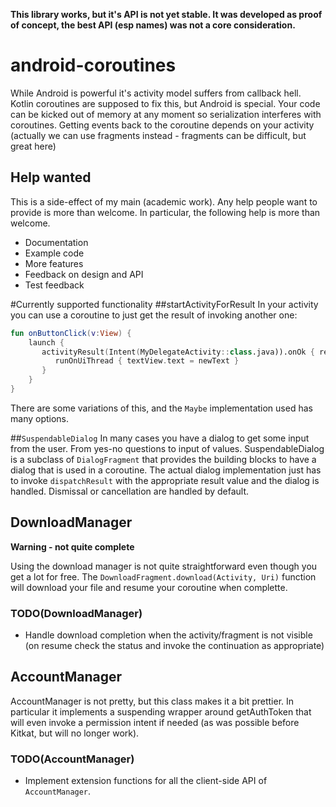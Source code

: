 **This library works, but it's API is not yet stable. It was developed as proof of concept, the best API (esp names) was not a core consideration.**

# android-coroutines
While Android is powerful it's activity model suffers from callback hell. Kotlin coroutines are supposed to fix this, but
Android is special. Your code can be kicked out of memory at any moment so serialization interferes with coroutines. 
Getting events back to the coroutine depends on your activity (actually we can use fragments instead - fragments can
be difficult, but great here)

## Help wanted
This is a side-effect of my main (academic work). Any help people want to provide is more than
welcome. In particular, the following help is more than welcome.
- Documentation
- Example code
- More features
- Feedback on design and API
- Test feedback


#Currently supported functionality
##startActivityForResult
In your activity you can use a coroutine to just get the result of invoking another one:

```kotlin
fun onButtonClick(v:View) {
    launch {
       activityResult(Intent(MyDelegateActivity::class.java)).onOk { resultIntent ->
          runOnUiThread { textView.text = newText }
       }
    }
}
```

There are some variations of this, and the `Maybe` implementation used has many options.

##`SuspendableDialog`
In many cases you have a dialog to get some input from the user. From yes-no questions to input of values. SuspendableDialog is
a subclass of `DialogFragment` that provides the building blocks to have a dialog that is used in a coroutine. The actual dialog
implementation just has to invoke `dispatchResult` with the appropriate result value and the dialog is handled. Dismissal or
cancellation are handled by default.

## DownloadManager
**Warning - not quite complete**

Using the download manager is not quite straightforward even though you get a lot for free. The `DownloadFragment.download(Activity, Uri)` 
function will download your file and resume your coroutine when complette.

### TODO(DownloadManager)
- Handle download completion when the activity/fragment is not visible (on resume check the status and invoke the continuation
  as appropriate)
  
## AccountManager
AccountManager is not pretty, but this class makes it a bit prettier. In particular it implements a suspending wrapper
around getAuthToken that will even invoke a permission intent if needed (as was possible before Kitkat, but will no longer work).

### TODO(AccountManager)
- Implement extension functions for all the client-side API of `AccountManager`.